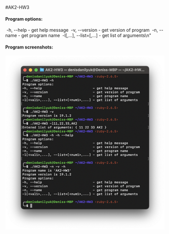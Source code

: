 #AK2-HW3

#### Program options:

​	-h, --help                         		- get help message
​	-v, --version                   		- get version of program
​	-n, --name                       		- get program name
​	-l[<val1>,...], --list=[<num1>,...]     - get list of arguments\n"

#### Program screenshots:

![image](image.png)